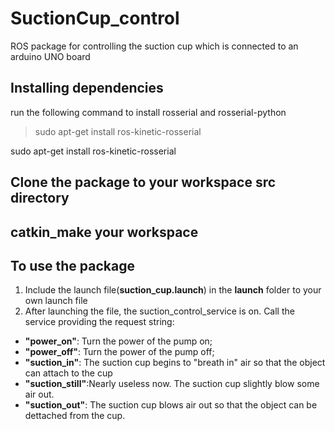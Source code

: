# SuctionCup_control
ROS package for controlling the suction cup which is connected to an arduino UNO board

## **Installing dependencies**
  run the following command to install rosserial and rosserial-python
> sudo apt-get install ros-kinetic-rosserial

 sudo apt-get install ros-kinetic-rosserial
  
## **Clone the package to your workspace src directory**
## **catkin_make your workspace**
## **To use the package**

1. Include the launch file(**suction_cup.launch**) in the **launch** folder to your own launch file
1. After launching the file, the suction_control_service is on. Call the service providing the request string:
  * **"power_on"**: Turn the power of the pump on;
  * **"power_off"**: Turn the power of the pump off;
  * **"suction_in"**: The suction cup begins to "breath in" air so that the object can attach to the cup
  * **"suction_still"**:Nearly useless now. The suction cup slightly blow some air out.
  * **"suction_out"**: The suction cup blows air out so that the object can be dettached from the cup.



